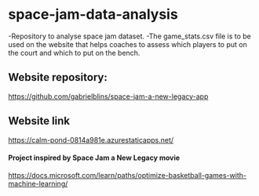 # space-jam-data-analysis
-Repository to analyse space jam dataset.
-The game_stats.csv file is to be used on the website that helps coaches to assess which players to put on the court and which to put on the bench.
## Website repository:
https://github.com/gabrielblins/space-jam-a-new-legacy-app
## Website link
https://calm-pond-0814a981e.azurestaticapps.net/

#### Project inspired by Space Jam a New Legacy movie
https://docs.microsoft.com/learn/paths/optimize-basketball-games-with-machine-learning/
